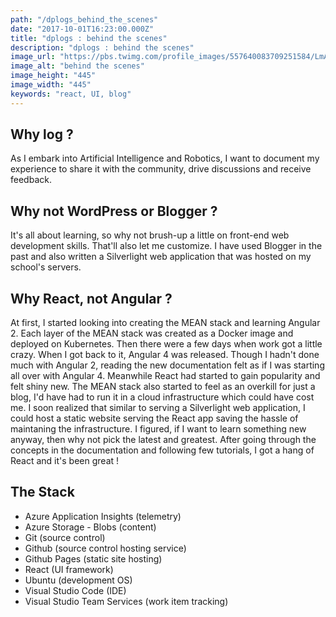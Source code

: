 ```yaml
---
path: "/dplogs_behind_the_scenes"
date: "2017-10-01T16:23:00.000Z"
title: "dplogs : behind the scenes"
description: "dplogs : behind the scenes"
image_url: "https://pbs.twimg.com/profile_images/557640083709251584/LmA6xXxv.png"
image_alt: "behind the scenes"
image_height: "445"
image_width: "445"
keywords: "react, UI, blog"
---
```


## Why log ?
As I embark into Artificial Intelligence and Robotics, I want to document my experience to share it with the community, drive discussions and receive feedback.

## Why not WordPress or Blogger ?
It's all about learning, so why not brush-up a little on front-end web development skills. That'll also let me customize. I have used Blogger in the past and also written a Silverlight web application that was hosted on my school's servers.

## Why React, not Angular ?
At first, I started looking into creating the MEAN stack and learning Angular 2. Each layer of the MEAN stack was created as a Docker image and deployed on Kubernetes. Then there were a few days when work got a little crazy. When I got back to it, Angular 4 was released. Though I hadn't done much with Angular 2, reading the new documentation felt as if I was starting all over with Angular 4. Meanwhile React had started to gain popularity and felt shiny new. The MEAN stack also started to feel as an overkill for just a blog, I'd have had to run it in a cloud infrastructure which could have cost me. I soon realized that similar to serving a Silverlight web application, I could host a static website serving the React app saving the hassle of maintaning the infrastructure. I figured, if I want to learn something new anyway, then why not pick the latest and greatest. After going through the concepts in the documentation and following few tutorials, I got a hang of React and it's been great !


## The Stack
- Azure Application Insights (telemetry)
- Azure Storage - Blobs (content)
- Git (source control)
- Github (source control hosting service)
- Github Pages (static site hosting)
- React (UI framework)
- Ubuntu (development OS)
- Visual Studio Code (IDE)
- Visual Studio Team Services (work item tracking)
